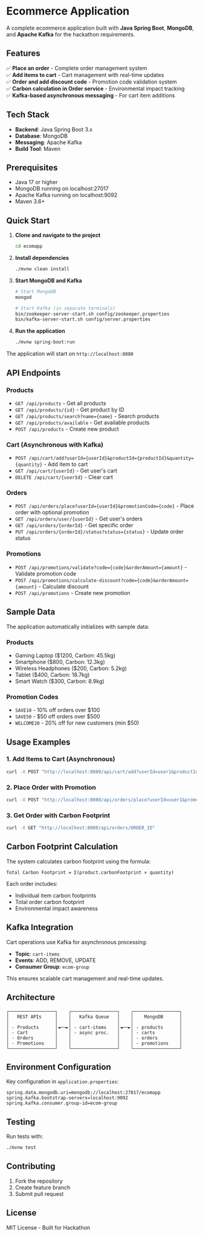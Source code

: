 # Ecommerce Application

A complete ecommerce application built with **Java Spring Boot**, **MongoDB**, and **Apache Kafka** for the hackathon requirements.

## Features

✅ **Place an order** - Complete order management system  
✅ **Add items to cart** - Cart management with real-time updates  
✅ **Order and add discount code** - Promotion code validation system  
✅ **Carbon calculation in Order service** - Environmental impact tracking  
✅ **Kafka-based asynchronous messaging** - For cart item additions  

## Tech Stack

- **Backend**: Java Spring Boot 3.x
- **Database**: MongoDB
- **Messaging**: Apache Kafka
- **Build Tool**: Maven

## Prerequisites

- Java 17 or higher
- MongoDB running on localhost:27017
- Apache Kafka running on localhost:9092
- Maven 3.6+

## Quick Start

1. **Clone and navigate to the project**
   ```bash
   cd ecomapp
   ```

2. **Install dependencies**
   ```bash
   ./mvnw clean install
   ```

3. **Start MongoDB and Kafka**
   ```bash
   # Start MongoDB
   mongod
   
   # Start Kafka (in separate terminals)
   bin/zookeeper-server-start.sh config/zookeeper.properties
   bin/kafka-server-start.sh config/server.properties
   ```

4. **Run the application**
   ```bash
   ./mvnw spring-boot:run
   ```

The application will start on `http://localhost:8080`

## API Endpoints

### Products
- `GET /api/products` - Get all products
- `GET /api/products/{id}` - Get product by ID
- `GET /api/products/search?name={name}` - Search products
- `GET /api/products/available` - Get available products
- `POST /api/products` - Create new product

### Cart (Asynchronous with Kafka)
- `POST /api/cart/add?userId={userId}&productId={productId}&quantity={quantity}` - Add item to cart
- `GET /api/cart/{userId}` - Get user's cart
- `DELETE /api/cart/{userId}` - Clear cart

### Orders
- `POST /api/orders/place?userId={userId}&promotionCode={code}` - Place order with optional promotion
- `GET /api/orders/user/{userId}` - Get user's orders
- `GET /api/orders/{orderId}` - Get specific order
- `PUT /api/orders/{orderId}/status?status={status}` - Update order status

### Promotions
- `POST /api/promotions/validate?code={code}&orderAmount={amount}` - Validate promotion code
- `POST /api/promotions/calculate-discount?code={code}&orderAmount={amount}` - Calculate discount
- `POST /api/promotions` - Create new promotion

## Sample Data

The application automatically initializes with sample data:

### Products
- Gaming Laptop ($1200, Carbon: 45.5kg)
- Smartphone ($800, Carbon: 12.3kg)
- Wireless Headphones ($200, Carbon: 5.2kg)
- Tablet ($400, Carbon: 18.7kg)
- Smart Watch ($300, Carbon: 8.9kg)

### Promotion Codes
- `SAVE10` - 10% off orders over $100
- `SAVE50` - $50 off orders over $500
- `WELCOME20` - 20% off for new customers (min $50)

## Usage Examples

### 1. Add Items to Cart (Asynchronous)
```bash
curl -X POST "http://localhost:8080/api/cart/add?userId=user1&productId=PRODUCT_ID&quantity=2"
```

### 2. Place Order with Promotion
```bash
curl -X POST "http://localhost:8080/api/orders/place?userId=user1&promotionCode=SAVE10"
```

### 3. Get Order with Carbon Footprint
```bash
curl -X GET "http://localhost:8080/api/orders/ORDER_ID"
```

## Carbon Footprint Calculation

The system calculates carbon footprint using the formula:
```
Total Carbon Footprint = Σ(product.carbonFootprint × quantity)
```

Each order includes:
- Individual item carbon footprints
- Total order carbon footprint
- Environmental impact awareness

## Kafka Integration

Cart operations use Kafka for asynchronous processing:
- **Topic**: `cart-items`
- **Events**: ADD, REMOVE, UPDATE
- **Consumer Group**: `ecom-group`

This ensures scalable cart management and real-time updates.

## Architecture

```
┌─────────────────┐    ┌─────────────────┐    ┌─────────────────┐
│   REST APIs     │    │   Kafka Queue   │    │    MongoDB      │
│                 │    │                 │    │                 │
│ - Products      │◄──►│ - cart-items    │◄──►│ - products      │
│ - Cart          │    │ - async proc.   │    │ - carts         │
│ - Orders        │    │                 │    │ - orders        │
│ - Promotions    │    │                 │    │ - promotions    │
└─────────────────┘    └─────────────────┘    └─────────────────┘
```

## Environment Configuration

Key configuration in `application.properties`:
```properties
spring.data.mongodb.uri=mongodb://localhost:27017/ecomapp
spring.kafka.bootstrap-servers=localhost:9092
spring.kafka.consumer.group-id=ecom-group
```

## Testing

Run tests with:
```bash
./mvnw test
```

## Contributing

1. Fork the repository
2. Create feature branch
3. Submit pull request

## License

MIT License - Built for Hackathon
